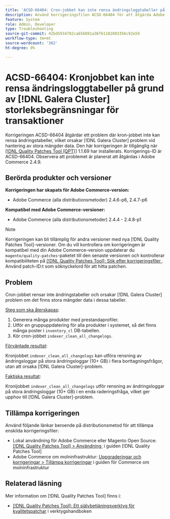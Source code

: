 ```yaml
---
title: 'ACSD-66404: Cron-jobbet kan inte rensa ändringsloggtabeller på grund av  [!DNL Galera Cluster] storleksbegränsningar för transaktioner'
description: Använd korrigeringsfilen ACSD-66404 för att åtgärda Adobe Commerce-problemet där korrigeringsfilen för ändringsloggtabeller inte rensas med ett cron-jobb och  [!DNL Galera Cluster]  kan orsaka problem om datamängden i tabellerna är stor.
feature: System
role: Admin, Developer
type: Troubleshooting
source-git-commit: 42bd5934782ca65b891a36f61102083356c92e59
workflow-type: tm+mt
source-wordcount: '362'
ht-degree: 0%

---
```



# ACSD-66404: Kronjobbet kan inte rensa ändringsloggtabeller på grund av [!DNL Galera Cluster] storleksbegränsningar för transaktioner

Korrigeringen ACSD-66404 åtgärdar ett problem där kron-jobbet inte kan rensa ändringstabeller, vilket orsakar [!DNL Galera Cluster] problem vid hantering av stora mängder data. Den här korrigeringen är tillgänglig när [[!DNL Quality Patches Tool (QPT)]](/help/tools/quality-patches-tool/quality-patches-tool-to-self-serve-quality-patches.md) 1.1.69 har installerats. Korrigerings-ID är ACSD-66404. Observera att problemet är planerat att åtgärdas i Adobe Commerce 2.4.9.

## Berörda produkter och versioner

**Korrigeringen har skapats för Adobe Commerce-version:**

* Adobe Commerce (alla distributionsmetoder) 2.4.6-p6, 2.4.7-p6

**Kompatibel med Adobe Commerce-versioner:**

* Adobe Commerce (alla distributionsmetoder) 2.4.4 - 2.4.8-p1

>[!NOTE]
>
>Korrigeringen kan bli tillämplig för andra versioner med nya [!DNL Quality Patches Tool]-versioner. Om du vill kontrollera om korrigeringen är kompatibel med din Adobe Commerce-version uppdaterar du `magento/quality-patches`-paketet till den senaste versionen och kontrollerar kompatibiliteten på [[!DNL Quality Patches Tool]: Sök efter korrigeringsfiler &#x200B;](https://experienceleague.adobe.com/tools/commerce-quality-patches/index.html?lang=sv-SE). Använd patch-ID:t som söknyckelord för att hitta patchen.

## Problem

Cron-jobbet rensar inte ändringstabeller och orsakar [!DNL Galera Cluster] problem om det finns stora mängder data i dessa tabeller.

<u>Steg som ska återskapas</u>:

1. Generera många produkter med prestandaprofiler.
1. Utför en gruppuppdatering för alla produkter i systemet, så det finns många poster i `inventory_cl` DB-tabellen.
1. Kör cron-jobbet `indexer_clean_all_changelogs`.

<u>Förväntade resultat</u>:

Kronjobbet `indexer_clean_all_changelogs` kan utföra rensning av ändringsloggar på stora ändringsloggar (10+ GB) i flera borttagningsfrågor, utan att orsaka [!DNL Galera Cluster]-problem.

<u>Faktiska resultat</u>:

Kronijobbet `indexer_clean_all_changelogs` utför rensning av ändringsloggar på stora ändringsloggar (10+ GB) i en enda raderingsfråga, vilket ger upphov till [!DNL Galera Cluster]-problem.

## Tillämpa korrigeringen

Använd följande länkar beroende på distributionsmetod för att tillämpa enskilda korrigeringsfiler:

* Lokal användning för Adobe Commerce eller Magento Open Source: [[!DNL Quality Patches Tool] > Användning &#x200B;](/help/tools/quality-patches-tool/usage.md) i guiden [!DNL Quality Patches Tool]
* Adobe Commerce om molninfrastruktur: [Uppgraderingar och korrigeringar > Tillämpa korrigeringar](https://experienceleague.adobe.com/docs/commerce-cloud-service/user-guide/develop/upgrade/apply-patches.html?lang=sv-SE) i guiden för Commerce om molninfrastruktur

## Relaterad läsning

Mer information om [!DNL Quality Patches Tool] finns i:

* [[!DNL Quality Patches Tool]: Ett självbetjäningsverktyg för kvalitetspatchar](/help/tools/quality-patches-tool/quality-patches-tool-to-self-serve-quality-patches.md) i verktygshandboken
